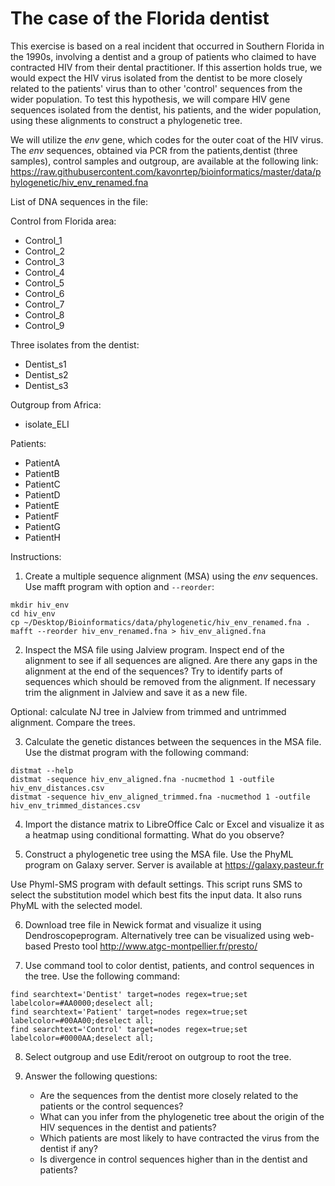 # The case of the Florida dentist

This exercise is based on a real incident that occurred in Southern Florida in the 1990s, involving a dentist and a group of patients who claimed to have contracted HIV from their dental practitioner. If this assertion holds true, we would expect the HIV virus isolated from the dentist to be more closely related to the patients' virus than to other 'control' sequences from the wider population. To test this hypothesis, we will compare HIV gene sequences isolated from the dentist, his patients, and the wider population, using these alignments to construct a phylogenetic tree.

We will utilize the *env* gene, which codes for the outer coat of the HIV virus. The *env* sequences, obtained via PCR from the patients,dentist (three samples), control samples and outgroup, are available at the following link: https://raw.githubusercontent.com/kavonrtep/bioinformatics/master/data/phylogenetic/hiv_env_renamed.fna

List of DNA sequences in the file:

Control from Florida area:
- Control_1
- Control_2
- Control_3
- Control_4
- Control_5
- Control_6
- Control_7
- Control_8
- Control_9

Three isolates from the dentist:
- Dentist_s1
- Dentist_s2
- Dentist_s3

Outgroup from Africa:
- isolate_ELI

Patients:
- PatientA
- PatientB
- PatientC
- PatientD
- PatientE
- PatientF
- PatientG
- PatientH

Instructions:
1. Create a multiple sequence alignment (MSA) using the *env* sequences. Use mafft program with option  and `--reorder`:

```shell
mkdir hiv_env 
cd hiv_env
cp ~/Desktop/Bioinformatics/data/phylogenetic/hiv_env_renamed.fna .
mafft --reorder hiv_env_renamed.fna > hiv_env_aligned.fna
```
2. Inspect the MSA file using Jalview program. Inspect end of the alignment to see if all sequences are aligned. Are there any gaps in the alignment at the end of the sequences? Try to identify parts of sequences which should be removed from the alignment. If necessary trim the alignment in Jalview and save it as a new file.

Optional: calculate NJ tree in Jalview from trimmed and untrimmed alignment. Compare the trees.

3. Calculate the genetic distances between the sequences in the MSA file. Use the distmat program with the following command:

```shell
distmat --help
distmat -sequence hiv_env_aligned.fna -nucmethod 1 -outfile hiv_env_distances.csv
distmat -sequence hiv_env_aligned_trimmed.fna -nucmethod 1 -outfile hiv_env_trimmed_distances.csv
```

4. Import the distance matrix to LibreOffice Calc or Excel and visualize it as a heatmap using conditional formatting. What do you observe? 

5. Construct a phylogenetic tree using the MSA file. Use the PhyML program on Galaxy server. Server is available at https://galaxy.pasteur.fr

Use Phyml-SMS program with default settings. This script runs SMS to select the substitution model which best fits the input data. It also runs PhyML with the selected model.

6. Download tree file in Newick format and visualize it using Dendroscopeprogram. Alternatively tree can be visualized using web-based Presto tool http://www.atgc-montpellier.fr/presto/

7. Use command tool to color dentist, patients, and control sequences in the tree. Use the following command:

```dendroscope
find searchtext='Dentist' target=nodes regex=true;set labelcolor=#AA0000;deselect all; 
find searchtext='Patient' target=nodes regex=true;set labelcolor=#00AA00;deselect all;
find searchtext='Control' target=nodes regex=true;set labelcolor=#0000AA;deselect all;
```
8. Select outgroup and use Edit/reroot on outgroup to root the tree.

9. Answer the following questions:
   - Are the sequences from the dentist more closely related to the patients or the control sequences?
   - What can you infer from the phylogenetic tree about the origin of the HIV sequences in the dentist and patients?
   - Which patients are most likely to have contracted the virus from the dentist if any?
   - Is divergence in control sequences higher than in the dentist and patients?

